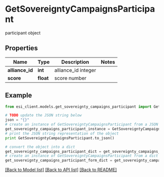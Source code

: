 # GetSovereigntyCampaignsParticipant

participant object

## Properties

Name | Type | Description | Notes
------------ | ------------- | ------------- | -------------
**alliance_id** | **int** | alliance_id integer | 
**score** | **float** | score number | 

## Example

```python
from esi_client.models.get_sovereignty_campaigns_participant import GetSovereigntyCampaignsParticipant

# TODO update the JSON string below
json = "{}"
# create an instance of GetSovereigntyCampaignsParticipant from a JSON string
get_sovereignty_campaigns_participant_instance = GetSovereigntyCampaignsParticipant.from_json(json)
# print the JSON string representation of the object
print GetSovereigntyCampaignsParticipant.to_json()

# convert the object into a dict
get_sovereignty_campaigns_participant_dict = get_sovereignty_campaigns_participant_instance.to_dict()
# create an instance of GetSovereigntyCampaignsParticipant from a dict
get_sovereignty_campaigns_participant_form_dict = get_sovereignty_campaigns_participant.from_dict(get_sovereignty_campaigns_participant_dict)
```
[[Back to Model list]](../README.md#documentation-for-models) [[Back to API list]](../README.md#documentation-for-api-endpoints) [[Back to README]](../README.md)


